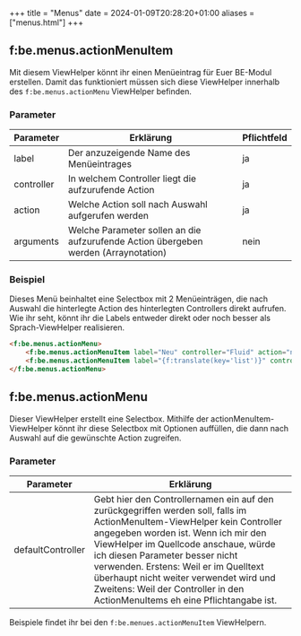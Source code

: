 +++
title = "Menus"
date = 2024-01-09T20:28:20+01:00
aliases = ["menus.html"]
+++

## f:be.menus.actionMenuItem

Mit diesem ViewHelper könnt ihr einen Menüeintrag für Euer BE-Modul erstellen. Damit das funktioniert müssen sich diese ViewHelper innerhalb des `f:be.menus.actionMenu` ViewHelper befinden.

### Parameter

| Parameter | Erklärung | Pflichtfeld |
|-----------|-----------|-------------|
| label | Der anzuzeigende Name des Menüeintrages | ja |
| controller | In welchem Controller liegt die aufzurufende Action | ja |
| action | Welche Action soll nach Auswahl aufgerufen werden | ja |
| arguments | Welche Parameter sollen an die aufzurufende Action übergeben werden (Arraynotation) | nein |

### Beispiel

Dieses Menü beinhaltet eine Selectbox mit 2 Menüeinträgen, die nach Auswahl die hinterlegte Action des hinterlegten Controllers direkt aufrufen. Wie ihr seht, könnt ihr die Labels entweder direkt oder noch besser als Sprach-ViewHelper realisieren.

```html
<f:be.menus.actionMenu>
    <f:be.menus.actionMenuItem label="Neu" controller="Fluid" action="new" />
    <f:be.menus.actionMenuItem label="{f:translate(key='list')}" controller="Fluid" action="list" />
</f:be.menus.actionMenu>
```

## f:be.menus.actionMenu

Dieser ViewHelper erstellt eine Selectbox. Mithilfe der actionMenuItem-ViewHelper könnt ihr diese Selectbox mit Optionen auffüllen, die dann nach Auswahl auf die gewünschte Action zugreifen.

### Parameter

| Parameter | Erklärung |
|-----------|-----------|
| defaultController | Gebt hier den Controllernamen ein auf den zurückgegriffen werden soll, falls im ActionMenuItem-ViewHelper kein Controller angegeben worden ist. Wenn ich mir den ViewHelper im Quellcode anschaue, würde ich diesen Parameter besser nicht verwenden. Erstens: Weil er im Quelltext überhaupt nicht weiter verwendet wird und Zweitens: Weil der Controller in den ActionMenuItems eh eine Pflichtangabe ist. |

Beispiele findet ihr bei den `f:be.menues.actionMenuItem` ViewHelpern.
